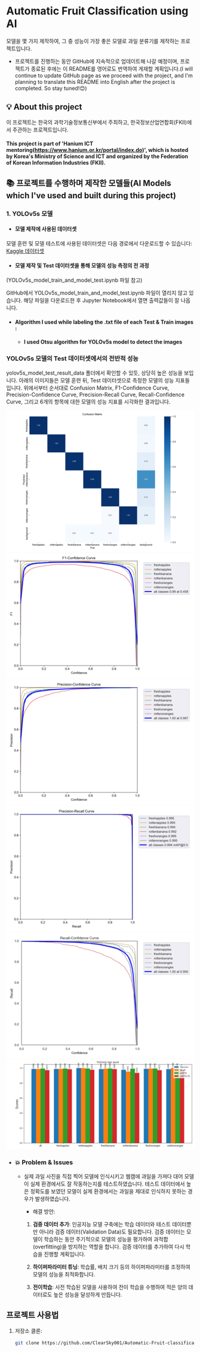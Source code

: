 # Automatic Fruit Classification using AI
모델을 몇 가지 제작하여, 그 중 성능이 가장 좋은 모델로 과일 분류기를 제작하는 프로젝트입니다.
* 프로젝트를 진행하는 동안 GitHub에 지속적으로 업데이트해 나갈 예정이며, 프로젝트가 종료된 후에는 이 README를 영어로도 번역하여 게재할 계획입니다.(I will continue to update GitHub page as we proceed with the project, and I'm planning to translate this README into English after the project is completed. So stay tuned!😊)

## 💡 About this project
이 프로젝트는 한국의 과학기술정보통신부에서 주최하고, 한국정보산업연합회(FKII)에서 주관하는 프로젝트입니다.

#### This project is part of 'Hanium ICT mentoring(https://www.hanium.or.kr/portal/index.do)', which is hosted by Korea's Ministry of Science and ICT and organized by the Federation of Korean Information Industries (FKII).

## 📚 프로젝트를 수행하며 제작한 모델들(AI Models which I've used and built during this project)

### 1. YOLOv5s 모델

* #### 모델 제작에 사용된 데이터셋
모델 훈련 및 모델 테스트에 사용된 데이터셋은 다음 경로에서 다운로드할 수 있습니다: [Kaggle 데이터셋](https://www.kaggle.com/datasets/sriramr/fruits-fresh-and-rotten-for-classification)

* #### 모델 제작 및 Test 데이터셋을 통해 모델의 성능 측정의 전 과정
(YOLOv5s_model_train_and_model_test.ipynb 파일 참고)

GitHub에서 YOLOv5s_model_train_and_model_test.ipynb 파일이 열리지 않고 있습니다. 해당 파일을 다운로드한 후 Jupyter Notebook에서 열면 출력값들이 잘 나옵니다.

 * #### Algorithm I used while labeling the .txt file of each Test & Train images :
  
   * #### I used Otsu algorithm for YOLOv5s model to detect the images

### YOLOv5s 모델의 Test 데이터셋에서의 전반적 성능

yolov5s_model_test_result_data 폴더에서 확인할 수 있듯, 상당히 높은 성능을 보입니다. 아래의 이미지들은 모델 훈련 뒤, Test 데이터셋으로 측정한 모델의 성능 지표들입니다. 위에서부터 순서대로 Confusion Matrix, F1-Confidence Curve, Precision-Confidence Curve, Precision-Recall Curve, Recall-Confidence Curve, 그리고 6개의 항목에 대한 모델의 성능 지표를 시각화한 결과입니다.

![Confusion Matrix](images/confusion_matrix.png)
![F1-Confidence Curve](images/F1_curve.png)
![Precision-Confidence Curve](images/P_curve.png)
![Precision-Recall Curve](images/PR_curve.png)
![Recall-Confidence Curve](images/R_curve.png)
![Visualization of yolov5s model test result](images/visualization_of_yolov5s_model_test_result.PNG)

* ### 💥 Problem & Issues

  * 실제 과일 사진을 직접 찍어 모델에 인식시키고 웹캠에 과일을 가져다 대어 모델이 실제 환경에서도 잘 작동하는지를 테스트하였습니다. 테스트 데이터에서 높은 정확도를 보였던 모델이 실제 환경에서는 과일을 제대로 인식하지 못하는 경우가 발생하였습니다.

    * 해결 방안:
    1. **검증 데이터 추가**:
       인공지능 모델 구축에는 학습 데이터와 테스트 데이터뿐만 아니라 검증 데이터(Validation Data)도 필요합니다. 검증 데이터는 모델이 학습하는 동안 주기적으로 모델의 성능을 평가하여 과적합(overfitting)을 방지하는 역할을 합니다. 검증 데이터를 추가하여 다시 학습을 진행할 계획입니다.

    2. **하이퍼파라미터 튜닝**:
       학습률, 배치 크기 등의 하이퍼파라미터를 조정하여 모델의 성능을 최적화합니다.

    3. **전이학습**:
       사전 학습된 모델을 사용하여 전이 학습을 수행하여 적은 양의 데이터로도 높은 성능을 달성하게 만듭니다.

## 프로젝트 사용법

1. 저장소 클론:
   ```bash
   git clone https://github.com/ClearSky001/Automatic-Fruit-classification-using-AI.git
